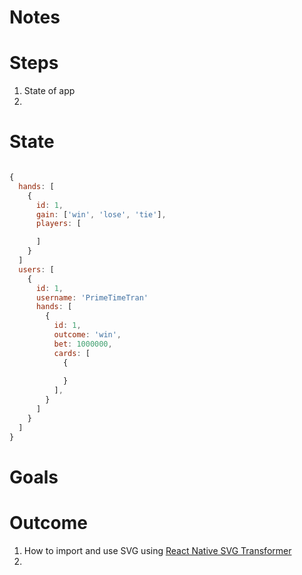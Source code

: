 # Notes






# Steps

1. State of app
2. 




# State

```js

{
  hands: [
    {
      id: 1,
      gain: ['win', 'lose', 'tie'],
      players: [

      ]
    }
  ]
  users: [
    {
      id: 1,
      username: 'PrimeTimeTran'
      hands: [
        {
          id: 1,
          outcome: 'win',
          bet: 1000000,
          cards: [
            {
              
            }
          ],
        }
      ]
    }
  ]
}
```

# Goals




# Outcome




1. How to import and use SVG using [React Native SVG Transformer](https://github.com/kristerkari/react-native-svg-transformer)
2. 